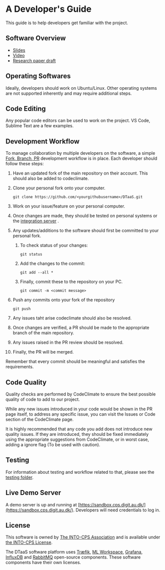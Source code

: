 # A Developer's Guide

This guide is to help developers get familiar with the project. 

## Software Overview

* [Slides](https://odin.cps.digit.au.dk/into-cps/dtaas/assets/DTaaS-overview.pdf)
* [Video](https://odin.cps.digit.au.dk/into-cps/dtaas/assets/videos/DTaaS-overview.mkv)
* [Research paper draft](https://arxiv.org/abs/2305.07244)

## Operating Softwares

Ideally, developers should work on Ubuntu/Linux. Other operating systems are not supported inherently and may require additional steps.

## Code Editing
Any popular code editors can be used to work on the project. VS Code, Sublime Text are a few examples. 

## Development Workflow

To manage collaboration by multiple developers on the software, a simple [Fork, Branch, PR](https://gun.io/news/2017/01/how-to-github-fork-branch-and-pull-request/) development workflow is in place. Each developer should follow these steps:

1. Have an updated fork of the main repository on their account. This should also be added to codeclimate. 
1. Clone your personal fork onto your computer.
    ```
    git clone https://github.com/<yourgithubusername>/DTaaS.git
    ```
1. Work on your issue/feature on your personal computer. 

1. Once changes are made, they should be tested on personal systems or the [integration server](https://github.com/INTO-CPS-Association/DTaaS/wiki/DTaaS-Integration-Server) .

1. Any updates/additions to the software should first be committed to your personal fork.
    
    1. To check status of your changes:
        ```
        git status
        ```
    2. Add the changes to the commit:
        ```
        git add --all *
        ```
    3. Finally, commit these to the repository on your PC.
        ```
        git commit -m <commit message>
        ```
1. Push any commits onto your fork of the repository
    ```
    git push
    ```

1. Any issues taht arise codeclimate should also be resolved. 
1. Once changes are verified, a PR should be made to the appropriate branch of the main repository.
1. Any issues raised in the PR review should be resolved. 
1. Finally, the PR will be merged.

Remember that every commit should be meaningful and satisfies the requirements.

## Code Quality

Quality checks are performed by CodeClimate to ensure the best possible quality of code to add to our project.

While any new issues introduced in your code would be shown in the PR page itself, to address any specific issue, you can visit the Issues or Code section of the CodeClimate page.

It is highly recommended that any code you add does not introduce new quality issues. If they are introduced, they should be fixed immediately using the appropriate suggestions from CodeClimate, or in worst case, adding a ignore flag (To be used with caution).

## Testing

For information about testing and workflow related to that, please see the [testing folder](docs\developer\testing).

## Live Demo Server

A demo server is up and running at [https://sandbox.cps.digit.au.dk/](https://sandbox.cps.digit.au.dk/). Developers will need credentials to log in. 

## License

This software is owned by [The INTO-CPS Association](https://into-cps.org/) and is available under [the INTO-CPS License](LICENSE.md).

The DTaaS software platform uses [Træfik](https://github.com/traefik/traefik), [ML Workspace](https://github.com/ml-tooling/ml-workspace), [Grafana](https://github.com/grafana/grafana), [InfluxDB](https://github.com/influxdata/influxdb) and [RabbitMQ](https://github.com/rabbitmq/rabbitmq-server) open-source components. These software components have their own licenses.